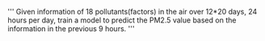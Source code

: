 '''
Given information of 18 pollutants(factors) in the air over 12*20 days,
24 hours per day, train a model to predict the PM2.5 value based on the
information in the previous 9 hours.
'''
